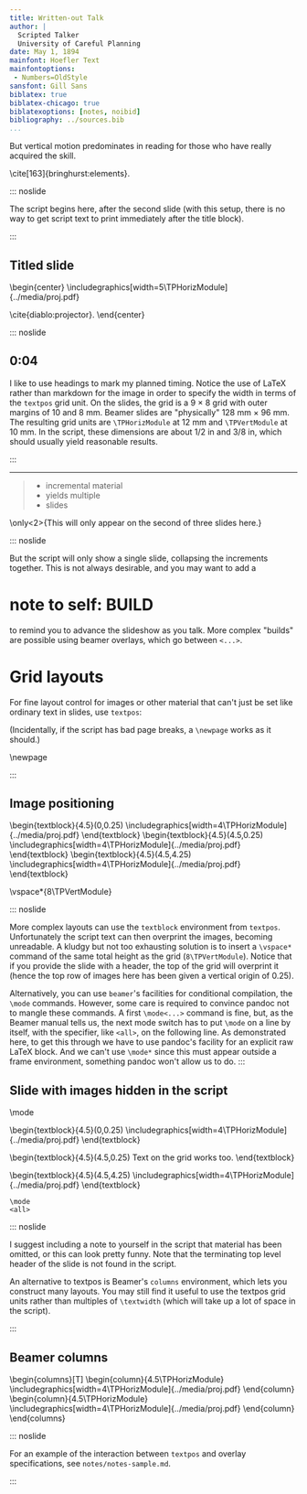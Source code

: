 ```yaml
---
title: Written-out Talk
author: |
  Scripted Talker  
  University of Careful Planning
date: May 1, 1894
mainfont: Hoefler Text
mainfontoptions:
 - Numbers=OldStyle
sansfont: Gill Sans
biblatex: true
biblatex-chicago: true
biblatexoptions: [notes, noibid]
bibliography: ../sources.bib
...
```


But vertical motion predominates in reading for those who have really acquired the skill.

\cite[163]{bringhurst:elements}.

::: noslide

The script begins here, after the second slide (with this setup, there is no way to get script text to print immediately after the title block).

:::

## Titled slide

\begin{center}
\includegraphics[width=5\TPHorizModule]{../media/proj.pdf}

\cite{diablo:projector}.
\end{center}

::: noslide
## 0:04

I like to use headings to mark my planned timing. Notice the use of LaTeX rather than markdown for the image in order to specify the width in terms of the `textpos` grid unit. On the slides, the grid is a 9 $\times$ 8 grid with outer margins of 10 and 8 mm. Beamer slides are "physically" 128 mm $\times$ 96 mm. The resulting grid units are `\TPHorizModule` at 12 mm and `\TPVertModule` at 10 mm. In the script, these dimensions are about 1/2 in and 3/8 in, which should usually yield reasonable results.

:::

-----

> - incremental material
> - yields multiple
> - slides

\only<2>{This will only appear on the second of three slides here.}

::: noslide

But the script will only show a single slide, collapsing the increments together. This is not always desirable, and you may want to add a

# note to self: BUILD

to remind you to advance the slideshow as you talk. More complex "builds" are possible using beamer overlays, which go between `<...>`.

# Grid layouts

For fine layout control for images or other material that can't just be set like ordinary text in slides, use `textpos`:

(Incidentally, if the script has bad page breaks, a `\newpage` works as it should.)

\newpage

:::

## Image positioning

\begin{textblock}{4.5}(0,0.25)
\includegraphics[width=4\TPHorizModule]{../media/proj.pdf}
\end{textblock}
\begin{textblock}{4.5}(4.5,0.25)
\includegraphics[width=4\TPHorizModule]{../media/proj.pdf}
\end{textblock}
\begin{textblock}{4.5}(4.5,4.25)
\includegraphics[width=4\TPHorizModule]{../media/proj.pdf}
\end{textblock}

\vspace*{8\TPVertModule}

::: noslide

More complex layouts can use the `textblock` environment from `textpos`. Unfortunately the script text can then overprint the images, becoming unreadable. A kludgy but not too exhausting solution is to insert a `\vspace*` command of the same total height as the grid (`8\TPVertModule`). Notice that if you provide the slide with a header, the top of the grid will overprint it (hence the top row of images here has been given a vertical origin of 0.25).

Alternatively, you can use `beamer`'s facilities for conditional compilation, the `\mode` commands. However, some care is required to convince pandoc not to mangle these commands. A first `\mode<...>` command is fine, but, as the Beamer manual tells us, the next mode switch has to put `\mode` on a line by itself, with the specifier, like `<all>`, on the following line. As demonstrated here, to get this through we have to use pandoc's facility for an explicit raw LaTeX block. And we can't use `\mode*` since this must appear outside a frame environment, something pandoc won't allow us to do.
:::


## Slide with images hidden in the script

\mode<presentation>

\begin{textblock}{4.5}(0,0.25)
\includegraphics[width=4\TPHorizModule]{../media/proj.pdf}
\end{textblock}

\begin{textblock}{4.5}(4.5,0.25)
Text on the grid works too.
\end{textblock}

\begin{textblock}{4.5}(4.5,4.25)
\includegraphics[width=4\TPHorizModule]{../media/proj.pdf}
\end{textblock}

```{=latex}
\mode
<all>
```

::: noslide

I suggest including a note to yourself in the script that material has been omitted, or this can look pretty funny. Note that the terminating top level header of the slide is not found in the script.

An alternative to textpos is Beamer's `columns` environment, which lets you construct many layouts. You may still find it useful to use the textpos grid units rather than multiples of `\textwidth` (which will take up a lot of space in the script).

:::

## Beamer columns

\begin{columns}[T]
\begin{column}{4.5\TPHorizModule}
\includegraphics[width=4\TPHorizModule]{../media/proj.pdf}
\end{column}
\begin{column}{4.5\TPHorizModule}
\includegraphics[width=4\TPHorizModule]{../media/proj.pdf}
\end{column}
\end{columns}

::: noslide

For an example of the interaction between `textpos` and overlay specifications, see `notes/notes-sample.md`.

:::
